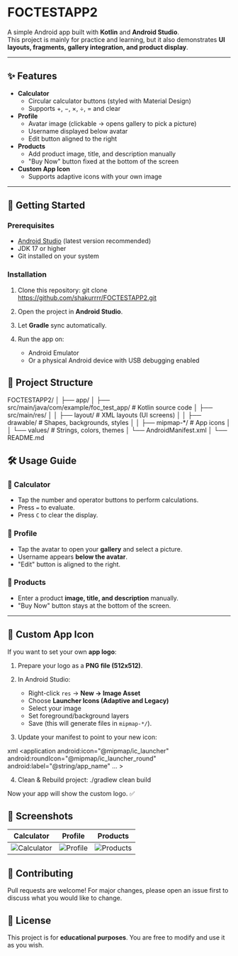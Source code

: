 # FOCTESTAPP2 

A simple Android app built with **Kotlin** and **Android Studio**.  
This project is mainly for practice and learning, but it also demonstrates **UI layouts, fragments, gallery integration, and product display**.

---

## ✨ Features

- **Calculator**
  - Circular calculator buttons (styled with Material Design)
  - Supports +, −, ×, ÷, = and clear
- **Profile**
  - Avatar image (clickable → opens gallery to pick a picture)
  - Username displayed below avatar
  - Edit button aligned to the right
- **Products**
  - Add product image, title, and description manually
  - "Buy Now" button fixed at the bottom of the screen
- **Custom App Icon**
  - Supports adaptive icons with your own image

---

## 🚀 Getting Started

### Prerequisites
- [Android Studio](https://developer.android.com/studio) (latest version recommended)  
- JDK 17 or higher  
- Git installed on your system  

### Installation
1. Clone this repository:
   git clone https://github.com/shakurrrr/FOCTESTAPP2.git


2. Open the project in **Android Studio**.
3. Let **Gradle** sync automatically.
4. Run the app on:

   * Android Emulator
   * Or a physical Android device with USB debugging enabled

## 📂 Project Structure


FOCTESTAPP2/
│
├── app/
│   ├── src/main/java/com/example/foc_test_app/   # Kotlin source code
│   ├── src/main/res/
│   │   ├── layout/       # XML layouts (UI screens)
│   │   ├── drawable/     # Shapes, backgrounds, styles
│   │   ├── mipmap-*/     # App icons
│   │   └── values/       # Strings, colors, themes
│   └── AndroidManifest.xml
│
└── README.md



## 🛠️ Usage Guide

### 🔢 Calculator

* Tap the number and operator buttons to perform calculations.
* Press `=` to evaluate.
* Press `C` to clear the display.

### 👤 Profile

* Tap the avatar to open your **gallery** and select a picture.
* Username appears **below the avatar**.
* "Edit" button is aligned to the right.

### 🛒 Products

* Enter a product **image, title, and description** manually.
* "Buy Now" button stays at the bottom of the screen.

---

## 🎨 Custom App Icon

If you want to set your own **app logo**:

1. Prepare your logo as a **PNG file (512x512)**.
2. In Android Studio:

   * Right-click `res` → **New → Image Asset**
   * Choose **Launcher Icons (Adaptive and Legacy)**
   * Select your image
   * Set foreground/background layers
   * Save (this will generate files in `mipmap-*/`).
3. Update your manifest to point to your new icon:

xml
<application
    android:icon="@mipmap/ic_launcher"
    android:roundIcon="@mipmap/ic_launcher_round"
    android:label="@string/app_name"
    ... >

4. Clean & Rebuild project:
   ./gradlew clean build

Now your app will show the custom logo. ✅


## 📸 Screenshots

| Calculator                                     | Profile                                  | Products                                   |
| ---------------------------------------------- | ---------------------------------------- | ------------------------------------------ |
| ![Calculator](docs/screenshots/calculator.png) | ![Profile](docs/screenshots/profile.png) | ![Products](docs/screenshots/products.png) |




## 🤝 Contributing

Pull requests are welcome!
For major changes, please open an issue first to discuss what you would like to change.


## 📜 License

This project is for **educational purposes**.
You are free to modify and use it as you wish.

